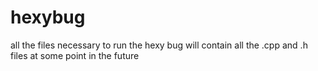 # hexybug
all the files necessary to run the hexy bug
will contain all the .cpp and .h files at some point in the future
